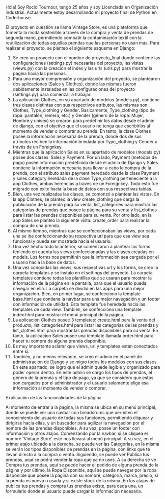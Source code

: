 Hola! Soy Rocio Tournour, tengo 25 años y soy Licenciada en Organización Industrial. Actualmente estoy desarrollando mi proyecto final de Python en Coderhouse.

El proyecto en cuestión se llama Vintage Store, es una plataforma que fomenta la moda sostenible a través de la compra y venta de prendas de segunda mano, permitiendo combatir la contaminación textil con la reutilización de todas aquellas prendas que las personas no usan más. Para realizar el proyecto, se planteo el siguiente esquema en Django:

1. Se creo un proyecto con el nombre de proyecto_final donde contiene las configuraciones (settings.py) necesarias del proyecto, las vistas (views.py) con la creación el index y las urls (urls.py) para mostrar la página hacia las personas.
2. Para una mayor comprensión y organización del proyecto, se plantearon dos aplicaciones (Sales y Clothes), donde las mismas fueron debidamente instaladas en las configuraciones del proyecto (settings.py) para comenzar a trabajar.
3. La aplicación Clothes, en su apartado de modelos (models.py), contiene tres clases distintas con sus respectivos atributos, las mismas son: Clothes, Type_clothing y Gender. Basicamente, Type_clothing (tipo de ropa: pantalón, remera, etc.) y Gender (género de la ropa: Mujer, Hombre y unisex) se crearon para predefinir los datos desde el admin de django, con el objetivo que el usuario no tenga que escribirlos al momento de vender o comprar su prenda. En tanto, la clase Clothes posee la información necesaria de la prenda, donde dos de sus atributos reciben la información brindada por Type_clothing y Gender a través de un Foreignkey.
4. Mientras que la aplicación Sales en su apartado de modelos (models.py) posee dos clases: Sales y Payment. Por un lado, Payment (metodos de pago) posee información predefinida desde el admin de Django y Sales contiene la información necesaria para llevar a cabo la compra de la prenda, con el atributo sales.payment heredado desde la class Payment y sales.category heredada de la clase Type_clothing perteneciente a la app Clothes, ambas herencias a traves de un Foreignkey. Todo esto fue migrado con éxito hacia la base de datos con sus respectivas tablas.
5. Bien, una vez realizadas las clases, se comenzó a plantear las vistas. En la app Clothes, se planteo la view create_clothing que carga la publicación de la prenda para su venta, list_categories para mostrar las categorías de prendas que posee la página para su venta y list_clothes para listar las prendas disponibles para su venta. Por otro lado, en la app Sales se planteo la siguiente vista: create_order para realizar la compra de una prenda.
6. Al mismo tiempo, mientras que se confeccionaban las views, por cada una se iba confeccionando su respectiva url para que esa view sea funcional y pueda ser mostrada hacia el usuario.
7. Una vez hecho todo lo anterior, se comenzaron a plantear los forms teniendo en cuenta las views confeccionadas y las clases creadas en models. Los forms nos permitirán que la información sea cargada por el usuario hacia la base de datos.
8. Una vez conocidas las views, sus respectivas url y los forms, se creo la carpeta templates y se instalo en el settings del proyecto. La carpeta templates contiene todas las plantillas que se usaran para mostrar la información de la página en la pantalla, para que el usuario pueda navegar en ella. La carpeta se dividió en las apps para una mejor organizacion. Bien, en primer lugar, se confecciono la template base.html que contiene la navbar para una mejor navegación y un footer con información de utilidad. Esta template fue heredada hacia las templates de cada view. También, se confecciono una template index.html para mostrar el menú principal de la página.
9. La aplicación Clothes posee 3 templates: create.html para la venta del producto, list_categories.html para listar las categorias de las prendas y list_clothes.html para mostrar las prendas disponibles para su venta. En tanto, la aplicacion Sales posee una template llamada order.html para hacer tu compra de alguna prenda disponible.
10. Es muy importante aclarar que views, url y templates están conectados entre si.
11. También, y no menos relevante, se creo el admin en el panel de administración de Django y se migro todos los modelos con sus clases. En este apartado, se logro que el admin quede legible y organizado para poder operar dentro. En este admin se cargo los tipos de prendas, el género de la prenda y el tipo de pago, ya que se considero que estos son cargados por el administrador y el usuario solamente elige esa información al momento de vender o comprar.

Explicación de las funcionalidades de la página

Al momento de entrar a la página, la misma se ubica en su menú principal, donde se puede ver una navbar con breadcrums que permiten el conocimiento del usuario de todas sus funciones, permitiendo cliquear y dirigirse hacia ellas, y un buscador para agilizar la navegación por el nombre de las prendas disponibles. A su vez, posee un footer con información y otros atajos. Comenzando por la navbar, si se cliquea el nombre 'Vintage Store' este nos llevará al menú principal. A su vez, en el primer atajo ubicado a la derecha, se puede ver las Categorías, en la misma se verán los tipos disponibles de prendas en la página, con links que te llevan directo a la compra o venta. Siguiendo, se puede ver Publica tus prendas, aquí se podrá vender la ropa que ya no uses. A su derecha se ve Compra tus prendas, aquí se puede hacer el pedido de alguna prenda de la página y por último, la Ropa Disponible, aquí se puede navegar por la ropa disponible que posee la página con su nombre, categoría, marca, precio, si la prenda es nueva o usada y si existe stock de la misma. En los atajos de publica tus prendas y compra tus prendas existe, para cada una, un formulario donde el usuario puede cargar la información necesaria.

